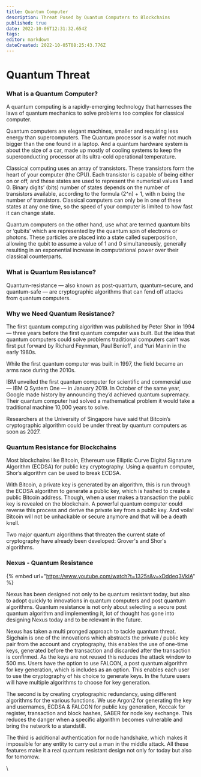 ```yaml
---
title: Quantum Computer
description: Threat Posed by Quantum Computers to Blockchains
published: true
date: 2022-10-06T12:31:32.654Z
tags: 
editor: markdown
dateCreated: 2022-10-05T08:25:43.776Z
---
```


# Quantum Threat

### What is a Quantum Computer?

A quantum computing is a rapidly-emerging technology that harnesses the laws of quantum mechanics to solve problems too complex for classical computer.

Quantum computers are elegant machines, smaller and requiring less energy than supercomputers.    The Quantum processor is a wafer not much bigger than the one found in a laptop. And a quantum hardware system is about the size of a car, made up mostly of cooling systems to keep the superconducting processor at its ultra-cold operational temperature.

Classical computing uses an array of transistors. These transistors form the heart of your computer (the CPU). Each transistor is capable of being either on or off, and these states are used to represent the numerical values 1 and 0. Binary digits’ (bits) number of states depends on the number of transistors available, according to the formula (2^n) + 1, with n being the number of transistors. Classical computers can only be in one of these states at any one time, so the speed of your computer is limited to how fast it can change state.

Quantum computers on the other hand, use what are termed quantum bits or ‘qubits’ which are represented by the quantum spin of electrons or photons. These particles are placed into a state called superposition, allowing the qubit to assume a value of 1 and 0 simultaneously, generally resulting in an exponential increase in computational power over their classical counterparts.



### What is Quantum Resistance?

Quantum-resistance — also known as post-quantum, quantum-secure, and quantum-safe — are cryptographic algorithms that can fend off attacks from quantum computers.



### Why we Need Quantum Resistance?

The first quantum computing algorithm was published by Peter Shor in 1994 — three years before the first quantum computer was built. But the idea that quantum computers could solve problems traditional computers can’t was first put forward by Richard Feynman, Paul Benioff, and Yuri Manin in the early 1980s.

While the first quantum computer was built in 1997, the field became an arms race during the 2010s.

IBM unveiled the first quantum computer for scientific and commercial use — IBM Q System One — in January 2019. In October of the same year, Google made history by announcing they’d achieved quantum supremacy. Their quantum computer had solved a mathematical problem it would take a traditional machine 10,000 years to solve.

Researchers at the University of Singapore have said that Bitcoin’s cryptographic algorithm could be under threat by quantum computers as soon as 2027.&#x20;

### Quantum Resistance for Blockchains

Most blockchains like Bitcoin, Ethereum use Elliptic Curve Digital Signature Algorithm (ECDSA) for public key cryptography. Using a quantum computer, Shor’s algorithm can be used to break ECDSA.&#x20;

With Bitcoin, a private key is generated by an algorithm, this is run through the ECDSA algorithm to generate a public key, which is hashed to create a public Bitcoin address. Though, when a user makes a transaction the public key is revealed on the blockchain. A powerful quantum computer could reverse this process and derive the private key from a public key. And voila! Bitcoin will not be unhackable or secure anymore and that will be a death knell.

Two major quantum algorithms that threaten the current state of cryptography have already been developed: Grover's and Shor's algorithms.&#x20;

### Nexus - Quantum Resistance&#x20;

{% embed url="https://www.youtube.com/watch?t=1325s&v=xDddeq3VkIA" %}

Nexus has been designed not only to be quantum resistant today, but also to adopt quickly to  innovations in quantum computers and post quantum algorithms. Quantum resistance is not only about selecting a secure post quantum algorithm and implementing it, lot of thought has gone into designing Nexus today and to be relevant in the future.&#x20;

Nexus has taken a multi pronged approach to tackle quantum threat. Sigchain is one of the innovations which abstracts the private / public key pair from the account and cryptography, this  enables the use of one-time keys, generated before the transaction and discarded after the transaction is confirmed. As the keys are not reused this reduces the attack window to 500 ms. Users have the option to use FALCON, a post quantum algorithm for key generation, which is includes as an option. This enables each user to use the cryptography of his choice to generate keys. In the future users will have multiple algorithms to choose for key generation.

The second is by creating cryptographic redundancy, using different algorithms for the various functions. We use Argon2 for generating the key and usernames, ECDSA & FALCON for public key generation, Keccak for register, transaction and block hashes, SABER for node key exchange. This reduces the danger when a specific algorithm becomes vulnerable and bring the network to a standstill.

The third is additional authentication for node handshake, which makes it impossible for any entity to carry out a man in the middle attack. All these features make it a real quantum resistant design not only for today but also for tomorrow.

\
